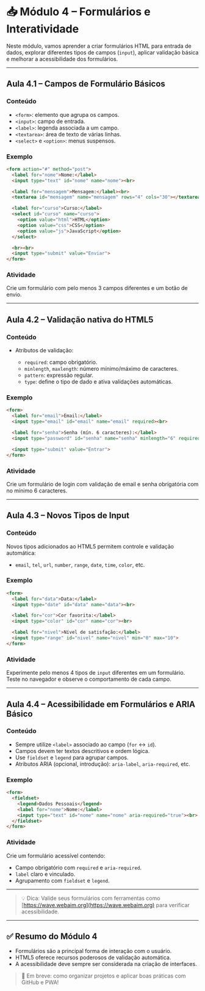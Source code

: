 # 📥 Módulo 4 – Formulários e Interatividade

Neste módulo, vamos aprender a criar formulários HTML para entrada de dados, explorar diferentes tipos de campos (`input`), aplicar validação básica e melhorar a acessibilidade dos formulários.

---

## Aula 4.1 – Campos de Formulário Básicos

### Conteúdo

* `<form>`: elemento que agrupa os campos.
* `<input>`: campo de entrada.
* `<label>`: legenda associada a um campo.
* `<textarea>`: área de texto de várias linhas.
* `<select>` e `<option>`: menus suspensos.

### Exemplo

```html
<form action="#" method="post">
  <label for="nome">Nome:</label>
  <input type="text" id="nome" name="nome"><br>

  <label for="mensagem">Mensagem:</label><br>
  <textarea id="mensagem" name="mensagem" rows="4" cols="30"></textarea><br>

  <label for="curso">Curso:</label>
  <select id="curso" name="curso">
    <option value="html">HTML</option>
    <option value="css">CSS</option>
    <option value="js">JavaScript</option>
  </select>

  <br><br>
  <input type="submit" value="Enviar">
</form>
```

### Atividade

Crie um formulário com pelo menos 3 campos diferentes e um botão de envio.

---

## Aula 4.2 – Validação nativa do HTML5

### Conteúdo

* Atributos de validação:

  * `required`: campo obrigatório.
  * `minlength`, `maxlength`: número mínimo/máximo de caracteres.
  * `pattern`: expressão regular.
  * `type`: define o tipo de dado e ativa validações automáticas.

### Exemplo

```html
<form>
  <label for="email">Email:</label>
  <input type="email" id="email" name="email" required><br>

  <label for="senha">Senha (mín. 6 caracteres):</label>
  <input type="password" id="senha" name="senha" minlength="6" required><br>

  <input type="submit" value="Entrar">
</form>
```

### Atividade

Crie um formulário de login com validação de email e senha obrigatória com no mínimo 6 caracteres.

---

## Aula 4.3 – Novos Tipos de Input

### Conteúdo

Novos tipos adicionados ao HTML5 permitem controle e validação automática:

* `email`, `tel`, `url`, `number`, `range`, `date`, `time`, `color`, etc.

### Exemplo

```html
<form>
  <label for="data">Data:</label>
  <input type="date" id="data" name="data"><br>

  <label for="cor">Cor favorita:</label>
  <input type="color" id="cor" name="cor"><br>

  <label for="nivel">Nível de satisfação:</label>
  <input type="range" id="nivel" name="nivel" min="0" max="10">
</form>
```

### Atividade

Experimente pelo menos 4 tipos de `input` diferentes em um formulário. Teste no navegador e observe o comportamento de cada campo.

---

## Aula 4.4 – Acessibilidade em Formulários e ARIA Básico

### Conteúdo

* Sempre utilize `<label>` associado ao campo (`for` ↔ `id`).
* Campos devem ter textos descritivos e ordem lógica.
* Use `fieldset` e `legend` para agrupar campos.
* Atributos ARIA (opcional, introdução): `aria-label`, `aria-required`, etc.

### Exemplo

```html
<form>
  <fieldset>
    <legend>Dados Pessoais</legend>
    <label for="nome">Nome:</label>
    <input type="text" id="nome" name="nome" aria-required="true"><br>
  </fieldset>
</form>
```

### Atividade

Crie um formulário acessível contendo:

* Campo obrigatório com `required` e `aria-required`.
* `label` claro e vinculado.
* Agrupamento com `fieldset` e `legend`.

---

> 💡 Dica: Valide seus formulários com ferramentas como [https://wave.webaim.org](https://wave.webaim.org) para verificar acessibilidade.

---

## ✅ Resumo do Módulo 4

* Formulários são a principal forma de interação com o usuário.
* HTML5 oferece recursos poderosos de validação automática.
* A acessibilidade deve sempre ser considerada na criação de interfaces.

> 📝 Em breve: como organizar projetos e aplicar boas práticas com GitHub e PWA!
